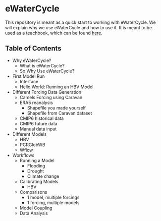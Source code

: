 # eWaterCycle

This repository is meant as a quick start to working with eWaterCycle.
We will explain why we use eWaterCycle and how to use it. 
It is meant to be used as a teachbook, which can be found [here](https://www.ewatercycle.org/getting-started/main/intro.html).

## Table of Contents
- Why eWaterCycle?
  - What is eWaterCycle?
  - So Why Use eWaterCycle?
- First Model Run
  - Interface
  - Hello World: Running an HBV Model
- Different Forcing Data Generation
  - Camels Forcing using Caravan
  - ERA5 reanalysis
    - Shapefile you made yourself
    - Shapefile from Caravan dataset
  - CMIP6 historical data
  - CMIP6 future data
  - Manual data input
- Different Models
  - HBV
  - PCRGlobWB
  - Wflow
- Workflows
  - Running a Model
    - Flooding
    - Drought
    - Climate change
  - Calibrating Models
    - HBV
  - Comparisons
    - 1 model, multiple forcings
    - 1 forcing, multiple models
  - Model Coupling
  - Data Analysis




